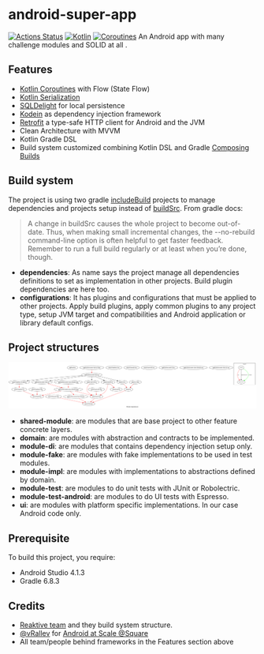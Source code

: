 # android-super-app
[![Actions Status](https://github.com/programadorthi/android-super-app/workflows/actions/badge.svg)](https://github.com/programadorthi/android-super-app/actions)
[![Kotlin](https://img.shields.io/badge/kotlin-1.4.30-blue.svg?logo=kotlin)](http://kotlinlang.org)
[![Coroutines](https://img.shields.io/badge/Kotlin-Coroutines-orange)](https://kotlinlang.org/docs/coroutines-guide.html)
An Android app with many challenge modules and SOLID at all .

## Features
* [Kotlin Coroutines](https://github.com/Kotlin/kotlinx.coroutines) with Flow (State Flow)
* [Kotlin Serialization](https://github.com/Kotlin/kotlinx.serialization)
* [SQLDelight](https://github.com/cashapp/sqldelight) for local persistence
* [Kodein](https://github.com/Kodein-Framework/Kodein-DI) as dependency injection framework
* [Retrofit](https://github.com/square/retrofit) a type-safe HTTP client for Android and the JVM
* Clean Architecture with MVVM
* Kotlin Gradle DSL
* Build system customized combining Kotlin DSL and Gradle [Composing Builds](https://docs.gradle.org/current/userguide/composite_builds.html)
  
## Build system  
The project is using two gradle [includeBuild](https://docs.gradle.org/current/userguide/composite_builds.html) projects to manage dependencies and projects setup instead of [buildSrc](https://docs.gradle.org/current/userguide/organizing_gradle_projects.html#sec:build_sources). From gradle docs:  
> A change in buildSrc causes the whole project to become out-of-date. Thus, when making small incremental changes, the --no-rebuild command-line option is often helpful to get faster feedback. Remember to run a full build regularly or at least when you’re done, though.
- **dependencies**: As name says the project manage all dependencies definitions to set as implementation in other projects. Build plugin dependencies are here too.
- **configurations**: It has plugins and configurations that must be applied to other projects. Apply build plugins, apply common plugins to any project type, setup JVM target and compatibilities and Android application or library default configs.

## Project structures
<img src="module_graph.png" />
<br/>

- **shared-module**: are modules that are base project to other feature concrete layers. 
- **domain**: are modules with abstraction and contracts to be implemented. 
- **module-di**: are modules that contains dependency injection setup only.
- **module-fake**: are modules with fake implementations to be used in test modules.
- **module-impl**: are modules with implementations to abstractions defined by domain.
- **module-test**: are modules to do unit tests with JUnit or Robolectric.
- **module-test-android**: are modules to do UI tests with Espresso.
- **ui**: are modules with platform specific implementations. In our case Android code only.

## Prerequisite
To build this project, you require:
- Android Studio 4.1.3
- Gradle 6.8.3

## Credits
- [Reaktive team](https://github.com/badoo/Reaktive) and they build system structure.
- [@vRallev](https://github.com/vRallev) for [Android at Scale @Square](https://www.droidcon.com/media-detail?video=380843878)
- All team/people behind frameworks in the Features section above
